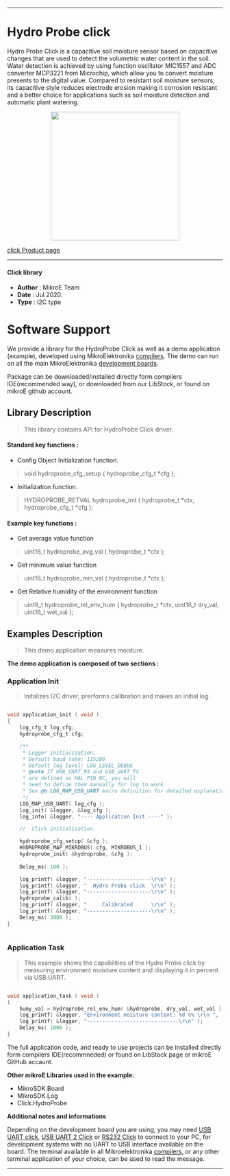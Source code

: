 
---
# Hydro Probe click

Hydro Probe Click is a capacitive soil moisture sensor based on capacitive changes that are used to detect the volumetric water content in the soil. Water detection is achieved by using function oscillator MIC1557 and ADC converter MCP3221 from Microchip, which allow you to convert moisture presents to the digital value. Compared to resistant soil moisture sensors, its capacitive style reduces electrode erosion making it corrosion resistant and a better choice for applications such as soil moisture detection and automatic plant watering.

<p align="center">
  <img src="https://download.mikroe.com/images/click_for_ide/hydroprobe_click.png" height=300px>
</p>


[click Product page](https://www.mikroe.com/hydro-probe-click)

---


#### Click library 

- **Author**        : MikroE Team
- **Date**          : Jul 2020.
- **Type**          : I2C type


# Software Support

We provide a library for the HydroProbe Click 
as well as a demo application (example), developed using MikroElektronika 
[compilers](https://shop.mikroe.com/compilers). 
The demo can run on all the main MikroElektronika [development boards](https://shop.mikroe.com/development-boards).

Package can be downloaded/installed directly form compilers IDE(recommended way), or downloaded from our LibStock, or found on mikroE github account. 

## Library Description

> This library contains API for HydroProbe Click driver.

#### Standard key functions :

- Config Object Initialization function.
> void hydroprobe_cfg_setup ( hydroprobe_cfg_t *cfg ); 
 
- Initialization function.
> HYDROPROBE_RETVAL hydroprobe_init ( hydroprobe_t *ctx, hydroprobe_cfg_t *cfg );

#### Example key functions :

- Get average value function
> uint16_t hydroprobe_avg_val ( hydroprobe_t *ctx );
 
- Get minimum value function
> uint16_t hydroprobe_min_val ( hydroprobe_t *ctx );

- Get Relative humidity of the environment function
> uint8_t hydroprobe_rel_env_hum ( hydroprobe_t *ctx, uint16_t dry_val, uint16_t wet_val );

## Examples Description

> This demo application measures moisture.

**The demo application is composed of two sections :**

### Application Init 

> Initalizes I2C driver, prerforms calibration and makes an initial log.

```c

void application_init ( void )
{
    log_cfg_t log_cfg;
    hydroprobe_cfg_t cfg;

    /** 
     * Logger initialization.
     * Default baud rate: 115200
     * Default log level: LOG_LEVEL_DEBUG
     * @note If USB_UART_RX and USB_UART_TX 
     * are defined as HAL_PIN_NC, you will 
     * need to define them manually for log to work. 
     * See @b LOG_MAP_USB_UART macro definition for detailed explanation.
     */
    LOG_MAP_USB_UART( log_cfg );
    log_init( &logger, &log_cfg );
    log_info( &logger, "---- Application Init ----" );

    //  Click initialization.

    hydroprobe_cfg_setup( &cfg );
    HYDROPROBE_MAP_MIKROBUS( cfg, MIKROBUS_1 );
    hydroprobe_init( &hydroprobe, &cfg );
    
    Delay_ms( 100 );

    log_printf( &logger, "---------------------\r\n" );
    log_printf( &logger, "  Hydro Probe click  \r\n" );
    log_printf( &logger, "---------------------\r\n" );
    hydroprobe_calib( );
    log_printf( &logger, "     Calibrated      \r\n" );
    log_printf( &logger, "---------------------\r\n" );
    Delay_ms( 3000 );
}
  
```

### Application Task

> This example shows the capabilities of the Hydro Probe click by measuring 
> environment moisture content and displaying it in percent via USB UART.

```c

void application_task ( void )
{
    humy_val = hydroprobe_rel_env_hum( &hydroprobe, dry_val, wet_val );
    log_printf( &logger, "Environment moisture content: %d %% \r\n ", ( uint16_t ) humy_val );
    log_printf( &logger, "------------------------------\r\n" );
    Delay_ms( 1000 );
} 

```


The full application code, and ready to use projects can be  installed directly form compilers IDE(recommneded) or found on LibStock page or mikroE GitHub accaunt.

**Other mikroE Libraries used in the example:** 

- MikroSDK.Board
- MikroSDK.Log
- Click.HydroProbe

**Additional notes and informations**

Depending on the development board you are using, you may need 
[USB UART click](https://shop.mikroe.com/usb-uart-click), 
[USB UART 2 Click](https://shop.mikroe.com/usb-uart-2-click) or 
[RS232 Click](https://shop.mikroe.com/rs232-click) to connect to your PC, for 
development systems with no UART to USB interface available on the board. The 
terminal available in all Mikroelektronika 
[compilers](https://shop.mikroe.com/compilers), or any other terminal application 
of your choice, can be used to read the message.



---
